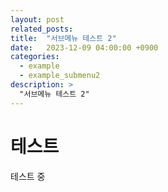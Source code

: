 ```yaml
---
layout: post
related_posts:
title:  "서브메뉴 테스트 2"
date:   2023-12-09 04:00:00 +0900
categories: 
  - example
  - example_submenu2
description: >
  "서브메뉴 테스트 2"
---
```


# 테스트
테스트 중